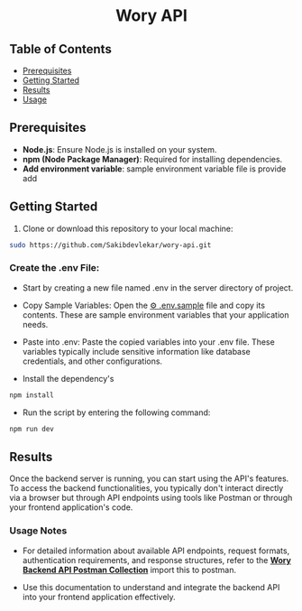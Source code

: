 <div align="center">
      <h1>Wory API</h1>
</div>

## Table of Contents

-   [Prerequisites](#prerequisites)
-   [Getting Started](#getting-started)
-   [Results](#results)
-   [Usage](#usage-notes)

## Prerequisites

-   **Node.js**: Ensure Node.js is installed on your system.
-   **npm (Node Package Manager)**: Required for installing dependencies.
-   **Add environment variable**: sample environment variable file is provide add

## Getting Started

1. Clone or download this repository to your local machine:

```bash
sudo https://github.com/Sakibdevlekar/wory-api.git
```

### **Create the .env File:**

-   Start by creating a new file named .env in the server directory of project.

-   Copy Sample Variables:
    Open the [⚙️ .env.sample](./.env.sample) file and copy its contents. These are sample environment variables that your application needs.

-   Paste into .env:
    Paste the copied variables into your .env file. These variables typically include sensitive information like database credentials, and other configurations.

-   Install the dependency's

```javascript
npm install
```

-   Run the script by entering the following command:

```javascript
npm run dev
```

## Results

Once the backend server is running, you can start using the API's features. To access the backend functionalities, you typically don't interact directly via a browser but through API endpoints using tools like Postman or through your frontend application's code.

### Usage Notes

-   For detailed information about available API endpoints, request formats, authentication requirements, and response structures, refer to the **[Wory Backend API Postman Collection](./Wory-API.postman_collection.json)** import this to postman.

-   Use this documentation to understand and integrate the backend API into your frontend application effectively.
